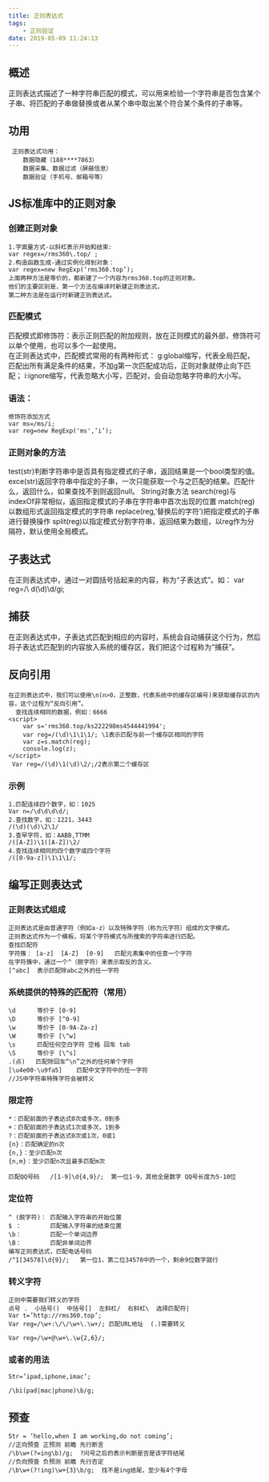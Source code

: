 ```yaml
---
title: 正则表达式
tags:
    - 正则验证
date: 2019-05-09 11:24:13
---
```


## 概述
   正则表达式描述了一种字符串匹配的模式，可以用来检验一个字符串是否包含某个子串、将匹配的子串做替换或者从某个串中取出某个符合某个条件的子串等。
## 功用
     正则表达式功用：
        数据隐藏（188****7863）
        数据采集、数据过滤（屏蔽信息）
        数据验证（手机号、邮箱号等）

## JS标准库中的正则对象
### 创建正则对象
    1.字面量方式-以斜杠表示开始和结束: 
    var regex=/rms360\.top/ ;
    2.构造函数生成-通过实例化得到对象：
    var regex=new RegExp(‘rms360.top’);
    上面两种方法是等价的，都新建了一个内容为rms360.top的正则对象。
    他们的主要区别是，第一个方法在编译时新建正则表达式，
    第二种方法是在运行时新建正则表达式。
### 匹配模式
   匹配模式即修饰符：表示正则匹配的附加规则，放在正则模式的最外部，修饰符可以单个使用，也可以多个一起使用。  
    在正则表达式中，匹配模式常用的有两种形式：
    g:global缩写，代表全局匹配，匹配出所有满足条件的结果，不加g第一次匹配成功后，正则对象就停止向下匹配；
    i:ignore缩写，代表忽略大小写，匹配对，会自动忽略字符串的大小写。 
### 语法：   
    修饰符添加方式
    var ms=/ms/i;
	var reg=new RegExp('ms',’i’);
### 正则对象的方法
   test(str)判断字符串中是否具有指定模式的子串，返回结果是一个bool类型的值。
    exce(str)返回字符串中指定的子串，一次只能获取一个与之匹配的结果。匹配什么，返回什么，如果查找不到则返回null。
    String对象方法
    search(reg)与indexOf非常相似，返回指定模式的子串在字符串中首次出现的位置
    match(reg)以数组形式返回指定模式的字符串
    replace(reg,’替换后的字符’)把指定模式的子串进行替换操作
    split(reg)以指定模式分割字符串，返回结果为数组，以reg作为分隔符，默认使用全局模式。
## 子表达式
在正则表达式中，通过一对圆括号括起来的内容，称为“子表达式”。如：
    var reg=/\ d(\d)\d/gi;                                                                                                                                                                                              
## 捕获
在正则表达式中，子表达式匹配到相应的内容时，系统会自动捕获这个行为，然后将子表达式匹配到的内容放入系统的缓存区，我们把这个过程称为“捕获”。
## 反向引用
    在正则表达式中，我们可以使用\n(n>0，正整数，代表系统中的缓存区编号)来获取缓存区的内容，这个过程为“反向引用”。
      查找连续相同的数据，例如：6666
    <script>
        var s='rms360.top/ks222298ms4544441994';
        var reg=/(\d)\1\1\1/; \1表示匹配与前一个缓存区相同的字符
        var z=s.match(reg);
        console.log(z);
    </script>
     Var reg=/(\d)\1(\d)\2/;/2表示第二个缓存区
### 示例
    1.匹配连续四个数字，如：1025
    Var n=/\d\d\d\d/;
    2.查找数字，如：1221，3443
    /(\d)(\d)\2\1/
    3.查早字符，如：AABB,TTMM
    /([A-Z])\1([A-Z])\2/
    4.查找连续相同的四个数字或四个字符
    /([0-9a-z])\1\1\1/;
## 编写正则表达式
### 正则表达式组成
    正则表达式是由普通字符（例如a-z）以及特殊字符（称为元字符）组成的文字模式。
    正则表达式作为一个模板，将某个字符模式与所搜索的字符串进行匹配。
    查找匹配符
    字符簇： [a-z]  [A-Z]  [0-9]   匹配元素集中的任意一个字符
    在字符簇中，通过一个^（脱字符）来表示取反的含义。
    [^abc]  表示匹配除abc之外的任一字符

### 系统提供的特殊的匹配符（常用）
    \d      等价于 [0-9]
    \D      等价于 [^0-9]
    \w      等价于 [0-9A-Za-z]
    \W      等价于 [\^w]
    \s      匹配任何空白字符 空格 回车 tab
    \S      等价于 [\^s]
    .(点)   匹配除回车“\n”之外的任何单个字符
    [\u4e00-\u9fa5]    匹配中文字符中的任一字符
    //JS中字符串特殊字符会被转义   

### 限定符
    *：匹配前面的子表达式0次或多次，0到多
    +：匹配前面的子表达式1次或多次，1到多
    ?：匹配前面的子表达式0次或1次，0或1
    {n}：匹配确定的n次
    {n,}：至少匹配n次
    {n,m}：至少匹配n次且最多匹配m次
    
    匹配QQ号码   /[1-9]\d{4,9}/;  第一位1-9，其他全是数字	QQ号长度为5-10位
### 定位符
    ^ (脱字符)： 匹配输入字符串的开始位置
    $ ：        匹配输入字符串的结束位置
    \b：        匹配一个单词边界
    \B：        匹配非单词边界   
    编写正则表达式，匹配电话号码
    /^1[34578]\d{9}/;   第一位1，第二位34578中的一个，剩余9位数字就行
### 转义字符
    正则中需要我们转义的字符
    点号 .  小括号()  中括号[]  左斜杠/  右斜杠\  选择匹配符|
    Var t=’http://rms360.top’;
    Var reg=/\w+:\/\/\w+\.\w+/; 匹配URL地址  (.)需要转义
    
    Var reg=/\w+@\w+\.\w{2,6}/;
### 或者的用法
    Str=’ipad,iphone,imac’;
    
    /\bi(pad|mac|phone)\b/g;
## 预查
    Str = ‘hello,when I am working,do not coming’;
    //正向预查 正预测 前瞻 先行断言
    /\b\w+(?=ing\b)/g;  ?问号之后的表示判断是否是该字符结尾
    //负向预查 负预测 前瞻 先行否定
    /\b\w+(?!ing)\w+{3}\b/g;  找不是ing结尾，至少有4个字母




